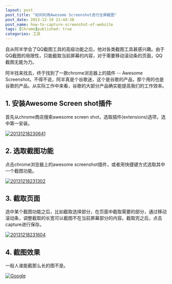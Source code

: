 ```yaml
---
layout: post
post_title: "如何利用Awesome Screenshot进行全屏截图"
post_date: 2013-12-19 21:44:38
post_name: how-to-capture-screenshot-of-website
tags: [Chrome]published: true
categories: 工具
---
```


自从阿半学会了QQ截图工具的高级功能之后，他对各类截图工具甚感兴趣。由于QQ截图的局限性，只能截取当前屏幕的内容，对于需要移动滚动条的页面，QQ截图无能为力。

阿半找来找去，终于找到了一款chrome浏览器上的插件 -- Awesome Screenshot。不得不说，阿半真是个谷歌迷，这个是谷歌的产品，那个用的也是谷歌的产品。从实际工作中来看，谷歌的大部分产品确实能提高我们的工作效率。

## 1. 安装Awesome Screen shot插件

首先从chrome商店搜索awesome screen shot，选取插件(extensions)选项，选中第一安装。

[![20131218230641](http://7arnhx.com1.z0.glb.clouddn.com/wp-content/uploads/2013/12/20131218230641.jpg)](http://7arnhx.com1.z0.glb.clouddn.com/wp-content/uploads/2013/12/20131218230641.jpg)

## 2. 选取截图功能

点击chrome浏览器上的awesome screenshot插件，或者用快捷键方式选取其中一个截图功能。

[![20131218231302](http://7arnhx.com1.z0.glb.clouddn.com/wp-content/uploads/2013/12/20131218231302.jpg)](http://7arnhx.com1.z0.glb.clouddn.com/wp-content/uploads/2013/12/20131218231302.jpg)

## 3. 截取页面

选中某个截图功能之后，比如截取选择部分，在页面中截取需要的部分，通过移动滚动条，调整截取的长宽可以截图不在当前屏幕部分的内容。截取完之后，点击capture进行保存。

[![20131218231604](http://7arnhx.com1.z0.glb.clouddn.com/wp-content/uploads/2013/12/20131218231604.jpg)](http://7arnhx.com1.z0.glb.clouddn.com/wp-content/uploads/2013/12/20131218231604.jpg)

## 4. 截图效果

一般人谁能截那么长的图不是。

[![Google](http://7arnhx.com1.z0.glb.clouddn.com/wp-content/uploads/2013/12/Google.png)](http://7arnhx.com1.z0.glb.clouddn.com/wp-content/uploads/2013/12/Google.png)